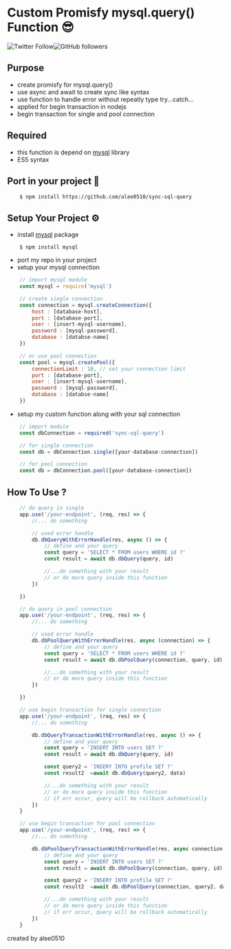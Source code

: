 # Custom Promisfy mysql.query() Function 😎
![Twitter Follow](https://img.shields.io/twitter/follow/a_lee0510?style=social)![GitHub followers](https://img.shields.io/github/followers/alee0510?style=social)

## Purpose
- create promisfy for mysql.query()
- use async and await to create sync like syntax
- use function to handle error without repeatly type try...catch...
- applied for begin transaction in nodejs
- begin transaction for single and pool connection

## Required
- this function is depend on [mysql](https://www.npmjs.com/package/mysql) library
- ES5 syntax

## Port in your project 🥤
```
    $ npm install https://github.com/alee0510/sync-sql-query
```

## Setup Your Project ⚙
- install [mysql](https://www.npmjs.com/package/mysql) package
```
    $ npm install mysql
```

- port my repo in your project
- setup your mysql connection
```javascript
    // import mysql module
    const mysql = require('mysql')

    // create single connection
    const connection = mysql.createConnection({
        host : [database-host],
        port : [database-port],
        user : [insert-mysql-username],
        password : [mysql-password],
        database : [databse-name]
    })

    // or use pool connection
    const pool = mysql.createPool({
        connectionLimit : 10, // set your connection limit
        port : [database-port],
        user : [insert-mysql-username],
        password : [mysql-password],
        database : [databse-name]
    })
```
- setup my custom function along with your sql connection
``` javascript
    // import module
    const dbConnection = required('sync-sql-query')

    // for single connection
    const db = dbConnection.single([your-database-connection])

    // for pool connection
    const db = dbConnection.pool([your-database-connection])
```

## How To Use ?
```javascript
    // do query in single
    app.use('/your-endpoint', (req, res) => {
        //... do something

        // used error handle
        db.dbQueryWithErrorHandle(res, async () => {
            // define and your query
            const query = 'SELECT * FROM users WHERE id ?'
            const result = await db.dbQuery(query, id)

            //...do something with your result
            // or do more query inside this function
        })

    })

    // do query in pool connection
    app.use('/your-endpoint', (req, res) => {
        //... do something

        // used error handle
        db.dbPoolQueryWithErrorHandle(res, async (connection) => {
            // define and your query
            const query = 'SELECT * FROM users WHERE id ?'
            const result = await db.dbPoolQuery(connection, query, id)

            //...do something with your result
            // or do more query inside this function
        })

    })

    // use begin transaction for single connection
    app.use('/your-endpoint', (req, res) => {
        //... do something

        db.dbQueryTransactionWithErrorHandle(res, async () => {
            // define and your query
            const query = 'INSERT INTO users SET ?'
            const result = await db.dbQuery(query, id)

            const query2 = 'INSERY INTO profile SET ?'
            const result2  =await db.dbQuery(query2, data)

            //...do something with your result 
            // or do more query inside this function
            // if err occur, query will be rollback automatically
        })
    }

    // use begin transaction for pool connection
    app.use('/your-endpoint', (req, res) => {
        //... do something

        db.dbPoolQueryTransactionWithErrorHandle(res, async connection => {
            // define and your query
            const query = 'INSERT INTO users SET ?'
            const result = await db.dbPoolQuery(connection, query, id)

            const query2 = 'INSERY INTO profile SET ?'
            const result2  =await db.dbPoolQuery(connection, query2, data)

            //...do something with your result 
            // or do more query inside this function
            // if err occur, query will be rollback automatically
        })
    }
```

created by alee0510